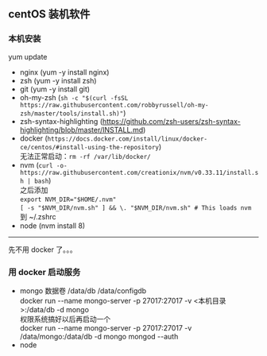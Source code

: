 ## centOS 装机软件
### 本机安装
yum update
- nginx (yum -y install nginx)
- zsh (yum -y install zsh)
- git (yum -y install git)
- oh-my-zsh (`sh -c "$(curl -fsSL https://raw.githubusercontent.com/robbyrussell/oh-my-zsh/master/tools/install.sh)"`)
- zsh-syntax-highlighting (https://github.com/zsh-users/zsh-syntax-highlighting/blob/master/INSTALL.md)
- docker (`https://docs.docker.com/install/linux/docker-ce/centos/#install-using-the-repository`)  
无法正常启动：`rm -rf /var/lib/docker/`
- nvm (`curl -o- https://raw.githubusercontent.com/creationix/nvm/v0.33.11/install.sh | bash`)  
之后添加  
`export NVM_DIR="$HOME/.nvm"`  
`[ -s "$NVM_DIR/nvm.sh" ] && \. "$NVM_DIR/nvm.sh" # This loads nvm`   
到 ~/.zshrc  
- node (nvm install 8)



**********************************************************
先不用 docker 了。。。
### 用 docker 启动服务
- mongo 数据卷 /data/db /data/configdb  
docker run --name mongo-server -p 27017:27017 -v <本机目录>:/data/db -d mongo  
权限系统搞好以后再启动一个  
docker run --name mongo-server -p 27017:27017 -v /data/mongo:/data/db -d mongo mongod --auth
- node